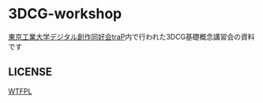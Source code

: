 # 3DCG-workshop

[東京工業大学デジタル創作同好会traP](https://trap.jp)内で行われた3DCG基礎概念講習会の資料です

## LICENSE

[WTFPL](/LICENSE)